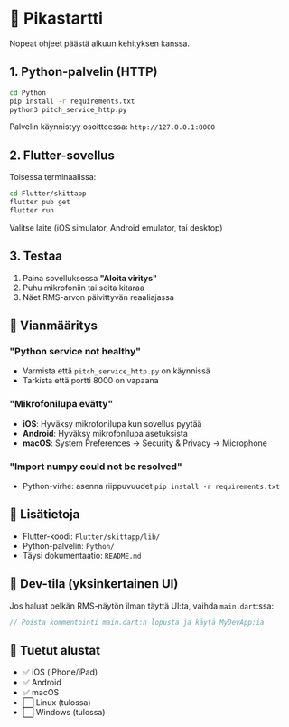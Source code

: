# 🚀 Pikastartti

Nopeat ohjeet päästä alkuun kehityksen kanssa.

## 1. Python-palvelin (HTTP)

```bash
cd Python
pip install -r requirements.txt
python3 pitch_service_http.py
```

Palvelin käynnistyy osoitteessa: `http://127.0.0.1:8000`

## 2. Flutter-sovellus

Toisessa terminaalissa:

```bash
cd Flutter/skittapp
flutter pub get
flutter run
```

Valitse laite (iOS simulator, Android emulator, tai desktop)

## 3. Testaa

1. Paina sovelluksessa **"Aloita viritys"**
2. Puhu mikrofoniin tai soita kitaraa
3. Näet RMS-arvon päivittyvän reaaliajassa

## 🔧 Vianmääritys

### "Python service not healthy"
- Varmista että `pitch_service_http.py` on käynnissä
- Tarkista että portti 8000 on vapaana

### "Mikrofonilupa evätty"
- **iOS**: Hyväksy mikrofonilupa kun sovellus pyytää
- **Android**: Hyväksy mikrofonilupa asetuksista
- **macOS**: System Preferences → Security & Privacy → Microphone

### "Import numpy could not be resolved"
- Python-virhe: asenna riippuvuudet `pip install -r requirements.txt`

## 📖 Lisätietoja

- Flutter-koodi: `Flutter/skittapp/lib/`
- Python-palvelin: `Python/`
- Täysi dokumentaatio: `README.md`

## 🎯 Dev-tila (yksinkertainen UI)

Jos haluat pelkän RMS-näytön ilman täyttä UI:ta, vaihda `main.dart`:ssa:

```dart
// Poista kommentointi main.dart:n lopusta ja käytä MyDevApp:ia
```

## 📱 Tuetut alustat

- ✅ iOS (iPhone/iPad)
- ✅ Android
- ✅ macOS
- ⬜ Linux (tulossa)
- ⬜ Windows (tulossa)
